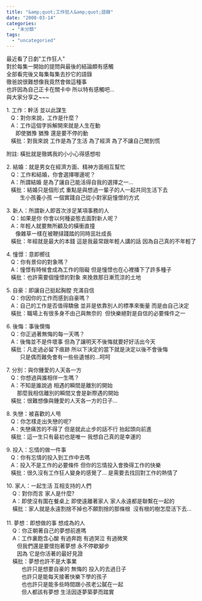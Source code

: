 ```yaml
---
title: "&amp;quot;工作狂人&amp;quot;語錄"
date: "2008-03-14"
categories: 
  - "未分類"
tags: 
  - "uncategoried"
---
```


最近看了日劇"工作狂人"    
對於每集一開始的提問與最後的結論頗有感觸     
全部看完後又每集每集去抄它的語錄  
徹爸說很難想像我竟然會做這種事    
也許因為自己正卡在關卡中 所以特有感觸吧...  
與大家分享之~~~  
  

1\. 工作：幹活 並以此謀生  
   Q：對你來說，工作是什麼？  
   A：工作這個字拆解開來就是人生在動  
      即使猶豫 猶豫 還是要不停的動  
   橫批：對我來說 工作是為了生活 為了經濟 為了不讓自己閒到慌  
  
附註: 橫批就是徹媽我的小小心得感想啦

2\. 結婚：就是男女在經濟方面、精神方面相互幫忙  
   Q：工作和結婚，你會選擇哪邊呢？  
   A：所謂結婚 是為了讓自己能活得自我的選擇之一…  
   橫批：結婚只是個形式 重點是與想過一輩子的人一起共同生活下去  
         生小孩養小孩 一個實踐自己從小對家庭憧憬的方式  
  

3\. 新人：所謂新人即首次涉足某項事務的人  
   Q：如果是你 你會以何種姿態去面對新人呢？  
   A：年輕人就要無所顧及的橫衝直撞  
      像雜草一樣在被鞭撻踐踏的同時茁壯成長  
   橫批：年經就是最大的本錢 這是我最常跟年輕人講的話 因為自己真的不年輕了 

4\. 憧憬：意即嚮往  
   Q：你有景仰的對象嗎？  
   A：憧憬有時候會成為工作的阻礙 但是憧憬也在心裡播下了許多種子  
   橫批：也許需要個憧憬的對象 來挽救那日漸荒涼的土地  
  

5\. 自豪：即讓自己挺起胸膛 充滿自信  
   Q：你因你的工作而感到自豪嗎？  
   A：自己的工作是否值得驕傲 並非是依靠別人的標準來衡量 而是由自己決定  
   橫批：職場上有很多身不由己與無奈的  但快樂絕對是自信的必要條件之一  

  
6\. 後悔：事後懊悔  
   Q：你正過著無悔的每一天嗎？  
   A：後悔並不是件壞事 但為了讓明天不後悔就要好好活出今天  
   橫批：凡走過必留下痕跡 所以下決定的當下就是決定以後不會後悔  
         只是偶而難免會有一些些遺憾的…呵呵  
  

7\. 分別：與你鍾愛的人天各一方  
   Q：你想過與誰相伴一生嗎？  
   A：不知是誰說過 相遇的瞬間是離別的開始  
       那麼我相信離別的瞬間又會是新際遇的開始  
   橫批：很難想像與鍾愛的人天各一方的日子…  
  

8\. 失戀：被喜歡的人甩  
   Q：你怎樣走出失戀的呢?  
   A：失戀痛苦的不得了 但是就此止步的話不行 抬起頭向前進  
   橫批：這一生只有最初也是唯一 我想自己真的是幸運的  
  

9\. 投入：忘情的做一件事  
   Q：你有忘情的投入到工作中去嗎  
   A：投入不是工作的必要條件 但你的忘情投入會換得工作的快樂  
   橫批：很久沒有工作狂人變身的感覺了… 是需要去找回對工作的熱情了  
  

10\. 家人：一起生活 互相支持的人們  
    Q：對你而言 家人是什麼?  
    A：即使沒有圍在餐桌上 即使遠離著家人 家人永遠都是聯繫在一起的  
    橫批：家人就是永遠割捨不掉也不願割捨的那條根  沒有根的樹怎麼活下去…  
      
11\. 夢想：即想做的事 想成為的人  
    Q：你正朝著自己的夢想前進嗎  
    A：工作裏飽含心酸 有過奔跑 有過哭泣 有過微笑  
       但我們還是要懷抱著夢想 永不停歇腳步  
       因為 它是你活著的最好見證  
    橫批：夢想也許不是大事業  
          也許只是想要自豪的 無悔的 投入的去過日子  
          也許只是能每天接著快樂下學的孩子  
          也也許只是能多些時間跟小孩老公膩在一起  
          但人都該有夢想 生活因逐夢築夢而踏實
